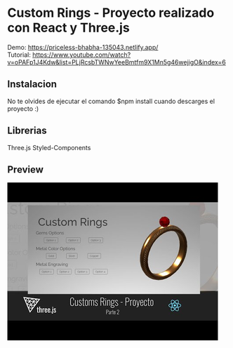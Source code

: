 # Custom Rings - Proyecto realizado con React y Three.js
Demo: https://priceless-bhabha-135043.netlify.app/ <br />
Tutorial: https://www.youtube.com/watch?v=oPAFp1J4Kdw&list=PLjRcsbTWNwYeeBmtfm9X1Mn5g46wejigO&index=6

## Instalacion
No te olvides de ejecutar el comando $npm install cuando descarges el proyecto :)

## Librerias
Three.js
Styled-Components

## Preview 
![Rings Cover](public/hqdefault.jpg)
